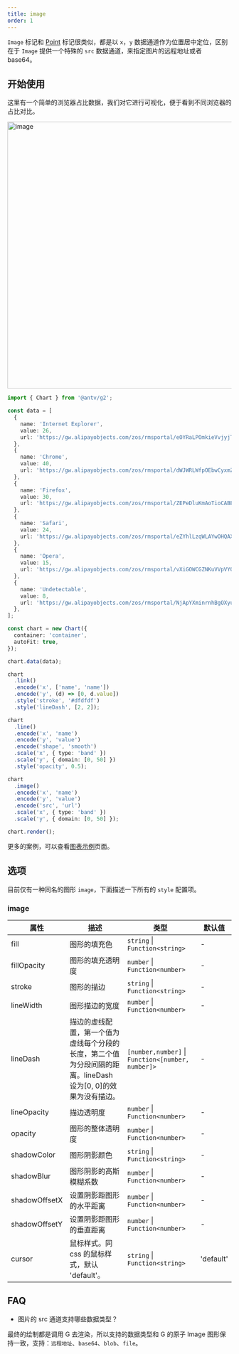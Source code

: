 ```yaml
---
title: image
order: 1
---
```


`Image` 标记和 [Point](/api/mark/point) 标记很类似，都是以 `x`，`y` 数据通道作为位置居中定位，区别在于 `Image` 提供一个特殊的 `src` 数据通道，来指定图片的远程地址或者 base64。

## 开始使用

这里有一个简单的浏览器占比数据，我们对它进行可视化，便于看到不同浏览器的占比对比。

<img alt="image" src="https://mdn.alipayobjects.com/huamei_qa8qxu/afts/img/A*fLQ2R4lOY3IAAAAAAAAAAAAADmJ7AQ/fmt.webp" width="600" />

```ts
import { Chart } from '@antv/g2';

const data = [
  {
    name: 'Internet Explorer',
    value: 26,
    url: 'https://gw.alipayobjects.com/zos/rmsportal/eOYRaLPOmkieVvjyjTzM.png',
  },
  {
    name: 'Chrome',
    value: 40,
    url: 'https://gw.alipayobjects.com/zos/rmsportal/dWJWRLWfpOEbwCyxmZwu.png',
  },
  {
    name: 'Firefox',
    value: 30,
    url: 'https://gw.alipayobjects.com/zos/rmsportal/ZEPeDluKmAoTioCABBTc.png',
  },
  {
    name: 'Safari',
    value: 24,
    url: 'https://gw.alipayobjects.com/zos/rmsportal/eZYhlLzqWLAYwOHQAXmc.png',
  },
  {
    name: 'Opera',
    value: 15,
    url: 'https://gw.alipayobjects.com/zos/rmsportal/vXiGOWCGZNKuVVpVYQAw.png',
  },
  {
    name: 'Undetectable',
    value: 8,
    url: 'https://gw.alipayobjects.com/zos/rmsportal/NjApYXminrnhBgOXyuaK.png',
  },
];

const chart = new Chart({
  container: 'container',
  autoFit: true,
});

chart.data(data);

chart
  .link()
  .encode('x', ['name', 'name'])
  .encode('y', (d) => [0, d.value])
  .style('stroke', '#dfdfdf')
  .style('lineDash', [2, 2]);

chart
  .line()
  .encode('x', 'name')
  .encode('y', 'value')
  .encode('shape', 'smooth')
  .scale('x', { type: 'band' })
  .scale('y', { domain: [0, 50] })
  .style('opacity', 0.5);

chart
  .image()
  .encode('x', 'name')
  .encode('y', 'value')
  .encode('src', 'url')
  .scale('x', { type: 'band' })
  .scale('y', { domain: [0, 50] });

chart.render();
```

更多的案例，可以查看[图表示例](/examples)页面。

## 选项

目前仅有一种同名的图形 `image`，下面描述一下所有的 `style` 配置项。

### image

| 属性            | 描述                                           | 类型                 | 默认值      |
|----------------|------------------------------------------------|---------------------|------------|
| fill          | 图形的填充色                                      | `string` \| `Function<string>`              |   -   |
| fillOpacity   | 图形的填充透明度                                   | `number` \| `Function<number>`              |   -   |
| stroke        | 图形的描边                                        | `string` \| `Function<string>`              |   -   |
| lineWidth     | 图形描边的宽度                                    | `number` \| `Function<number>`               |   -   |
| lineDash      | 描边的虚线配置，第一个值为虚线每个分段的长度，第二个值为分段间隔的距离。lineDash 设为[0, 0]的效果为没有描边。 | `[number,number]` \| `Function<[number, number]>` |   -   |
| lineOpacity   | 描边透明度                                        | `number` \| `Function<number>`              |   -   |
| opacity       | 图形的整体透明度                                   | `number` \| `Function<number>`              |   -   |
| shadowColor   | 图形阴影颜色                                      | `string` \| `Function<string>`              |   -   |
| shadowBlur    | 图形阴影的高斯模糊系数                              | `number` \| `Function<number>`              |   -   |
| shadowOffsetX | 设置阴影距图形的水平距离                            | `number` \| `Function<number>`              |   -   |
| shadowOffsetY | 设置阴影距图形的垂直距离                            | `number` \| `Function<number>`              |   -   |
| cursor        | 鼠标样式。同 css 的鼠标样式，默认 'default'。        | `string` \| `Function<string>`               |   'default'  |

## FAQ

- 图片的 src 通道支持哪些数据类型？

最终的绘制都是调用 G 去渲染，所以支持的数据类型和 G 的原子 Image 图形保持一致，支持：`远程地址`、`base64`、`blob`、`file`。
